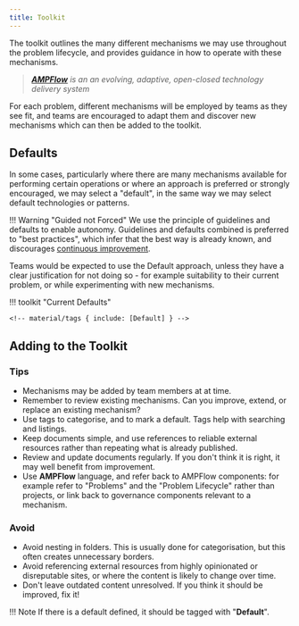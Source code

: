 ```yaml
---
title: Toolkit
---
```


The toolkit outlines the many different mechanisms we may use throughout the problem lifecycle, and provides guidance in how to operate with these mechanisms.

> *[**AMPFlow**](../../Ways-of-Working/AMPFlow/index.md) is an an evolving, adaptive, open-closed technology delivery system*

For each problem, different mechanisms will be employed by teams as they see fit, and teams are encouraged to adapt them and discover new mechanisms which can then be added to the toolkit.

## Defaults

In some cases, particularly where there are many mechanisms available for performing certain operations or where an approach is preferred or strongly encouraged, we may select a "default", in the same way we may select default technologies or patterns. 

!!! Warning "Guided not Forced"
    We use the principle of guidelines and defaults to enable autonomy. Guidelines and defaults combined is preferred to "best practices", which infer that the best way is already known, and discourages [continuous improvement](../AMPFlow/index.md#tenets).

Teams would be expected to use the Default approach, unless they have a clear justification for not doing so - for example suitability to their current problem, or while experimenting with new mechanisms.

!!! toolkit "Current Defaults"

    <!-- material/tags { include: [Default] } -->

## Adding to the Toolkit

### Tips

- Mechanisms may be added by team members at at time. 
- Remember to review existing mechanisms. Can you improve, extend, or replace an existing mechanism?
- Use tags to categorise, and to mark a default. Tags help with searching and listings.
- Keep documents simple, and use references to reliable external resources rather than repeating what is already published.
- Review and update documents regularly. If you don't think it is right, it may well benefit from improvement.
- Use **AMPFlow** language, and refer back to AMPFlow components: for example refer to "Problems" and the "Problem Lifecycle" rather than projects, or link back to governance components relevant to a mechanism.


### Avoid

- Avoid nesting in folders. This is usually done for categorisation, but this often creates unnecessary borders.
- Avoid referencing external resources from highly opinionated or disreputable sites, or where the content is likely to change over time.  
- Don't leave outdated content unresolved. If you think it should be improved, fix it! 

!!! Note
    If there is a default defined, it should be tagged with "**Default**".
